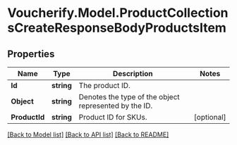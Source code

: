 # Voucherify.Model.ProductCollectionsCreateResponseBodyProductsItem

## Properties

Name | Type | Description | Notes
------------ | ------------- | ------------- | -------------
**Id** | **string** | The product ID. | 
**Object** | **string** | Denotes the type of the object represented by the ID. | 
**ProductId** | **string** | Product ID for SKUs. | [optional] 

[[Back to Model list]](../../README.md#documentation-for-models) [[Back to API list]](../../README.md#documentation-for-api-endpoints) [[Back to README]](../../README.md)

